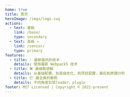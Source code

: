 ```yaml
---
home: true
title: 首页
heroImage: /imgs/logo.svg
actions:
  - text: 基础
    link: /base/
    type: secondary
  - text: 高级 →
    link: /senior/
    type: primary
features:
  - title: 💡 最新最热的技术
    details: 使用最新 Webpack5 技术
  - title: 🛠️ 最细致讲解
    details: 从基础配置，到高级优化，到项目配置，最后到原理分析
  - title: 📦 最全面的案例
    details: 不同角度实现loader、plugin
footer: MIT Licensed | Copyright © 2022-present
---
```

